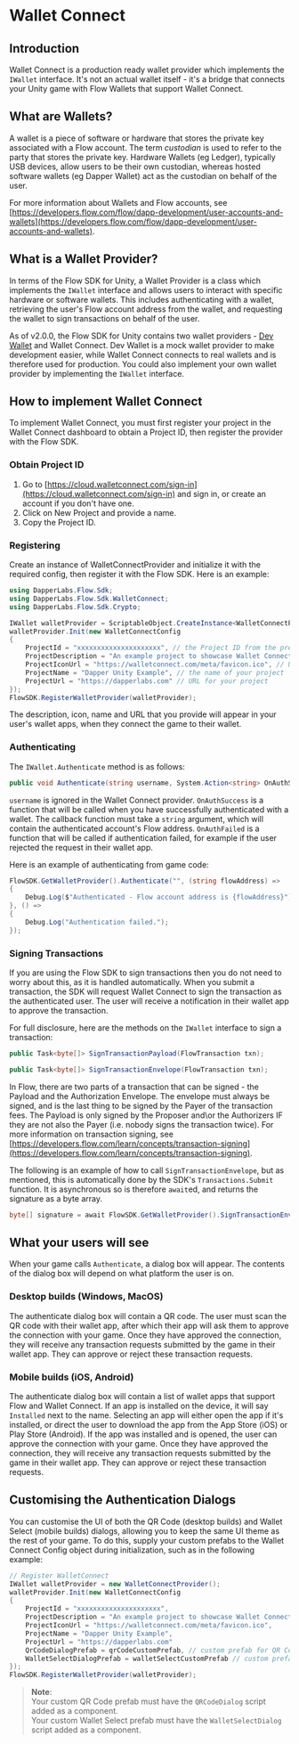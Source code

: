 # Wallet Connect

## Introduction

Wallet Connect is a production ready wallet provider which implements the `IWallet` interface. It's not an actual wallet itself - it's a bridge that connects your Unity game with Flow Wallets that support Wallet Connect. 

## What are Wallets? 

A wallet is a piece of software or hardware that stores the private key associated with a Flow account. The term *custodian* is used to refer to the party that stores the private key. Hardware Wallets (eg Ledger), typically USB devices, allow users to be their own custodian, whereas hosted software wallets (eg Dapper Wallet) act as the custodian on behalf of the user. 

For more information about Wallets and Flow accounts, see [https://developers.flow.com/flow/dapp-development/user-accounts-and-wallets](https://developers.flow.com/flow/dapp-development/user-accounts-and-wallets). 

## What is a Wallet Provider? 

In terms of the Flow SDK for Unity, a Wallet Provider is a class which implements the `IWallet` interface and allows users to interact with specific hardware or software wallets. This includes authenticating with a wallet, retrieving the user's Flow account address from the wallet, and requesting the wallet to sign transactions on behalf of the user. 

As of v2.0.0, the Flow SDK for Unity contains two wallet providers - [Dev Wallet](https://developers.flow.com/tools/unity-sdk/guides/dev-wallet) and Wallet Connect. Dev Wallet is a mock wallet provider to make development easier, while Wallet Connect connects to real wallets and is therefore used for production. You could also implement your own wallet provider by implementing the `IWallet` interface. 

## How to implement Wallet Connect

To implement Wallet Connect, you must first register your project in the Wallet Connect dashboard to obtain a Project ID, then register the provider with the Flow SDK. 

### Obtain Project ID

1. Go to [https://cloud.walletconnect.com/sign-in](https://cloud.walletconnect.com/sign-in) and sign in, or create an account if you don't have one. 
2. Click on New Project and provide a name. 
3. Copy the Project ID. 

### Registering

Create an instance of WalletConnectProvider and initialize it with the required config, then register it with the Flow SDK. Here is an example:

```csharp
using DapperLabs.Flow.Sdk;
using DapperLabs.Flow.Sdk.WalletConnect;
using DapperLabs.Flow.Sdk.Crypto;

IWallet walletProvider = ScriptableObject.CreateInstance<WalletConnectProvider>();
walletProvider.Init(new WalletConnectConfig 
{
    ProjectId = "xxxxxxxxxxxxxxxxxxxxx", // the Project ID from the previous step
    ProjectDescription = "An example project to showcase Wallet Connect", // a description for your project
    ProjectIconUrl = "https://walletconnect.com/meta/favicon.ico", // URL for an icon for your project
    ProjectName = "Dapper Unity Example", // the name of your project
    ProjectUrl = "https://dapperlabs.com" // URL for your project
});
FlowSDK.RegisterWalletProvider(walletProvider);
```

The description, icon, name and URL that you provide will appear in your user's wallet apps, when they connect the game to their wallet. 

### Authenticating

The `IWallet.Authenticate` method is as follows: 

```csharp
public void Authenticate(string username, System.Action<string> OnAuthSuccess, System.Action OnAuthFailed);
```

`username` is ignored in the Wallet Connect provider. 
`OnAuthSuccess` is a function that will be called when you have successfully authenticated with a wallet. The callback function must take a `string` argument, which will contain the authenticated account's Flow address. 
`OnAuthFailed` is a function that will be called if authentication failed, for example if the user rejected the request in their wallet app. 

Here is an example of authenticating from game code: 

```csharp
FlowSDK.GetWalletProvider().Authenticate("", (string flowAddress) => 
{
    Debug.Log($"Authenticated - Flow account address is {flowAddress}");
}, () => 
{
    Debug.Log("Authentication failed.");
});
```

### Signing Transactions

If you are using the Flow SDK to sign transactions then you do not need to worry about this, as it is handled automatically. When you submit a transaction, the SDK will request Wallet Connect to sign the transaction as the authenticated user. The user will receive a notification in their wallet app to approve the transaction. 

For full disclosure, here are the methods on the `IWallet` interface to sign a transaction: 

```csharp
public Task<byte[]> SignTransactionPayload(FlowTransaction txn);

public Task<byte[]> SignTransactionEnvelope(FlowTransaction txn);
```

In Flow, there are two parts of a transaction that can be signed - the Payload and the Authorization Envelope. The envelope must always be signed, and is the last thing to be signed by the Payer of the transaction fees. The Payload is only signed by the Proposer and\or the Authorizers IF they are not also the Payer (i.e. nobody signs the transaction twice). For more information on transaction signing, see [https://developers.flow.com/learn/concepts/transaction-signing](https://developers.flow.com/learn/concepts/transaction-signing). 

The following is an example of how to call `SignTransactionEnvelope`, but as mentioned, this is automatically done by the SDK's `Transactions.Submit` function. It is asynchronous so is therefore `await`ed, and returns the signature as a byte array. 

```csharp
byte[] signature = await FlowSDK.GetWalletProvider().SignTransactionEnvelope(txRequest);
```

## What your users will see

When your game calls `Authenticate`, a dialog box will appear. The contents of the dialog box will depend on what platform the user is on. 

### Desktop builds (Windows, MacOS)

The authenticate dialog box will contain a QR code. The user must scan the QR code with their wallet app, after which their app will ask them to approve the connection with your game. Once they have approved the connection, they will receive any transaction requests submitted by the game in their wallet app. They can approve or reject these transaction requests. 

### Mobile builds (iOS, Android)

The authenticate dialog box will contain a list of wallet apps that support Flow and Wallet Connect. If an app is installed on the device, it will say `Installed` next to the name. Selecting an app will either open the app if it's installed, or direct the user to download the app from the App Store (iOS) or Play Store (Android). If the app was installed and is opened, the user can approve the connection with your game. Once they have approved the connection, they will receive any transaction requests submitted by the game in their wallet app. They can approve or reject these transaction requests. 

## Customising the Authentication Dialogs

You can customise the UI of both the QR Code (desktop builds) and Wallet Select (mobile builds) dialogs, allowing you to keep the same UI theme as the rest of your game. To do this, supply your custom prefabs to the Wallet Connect Config object during initialization, such as in the following example: 

```csharp
// Register WalletConnect
IWallet walletProvider = new WalletConnectProvider();
walletProvider.Init(new WalletConnectConfig
{
    ProjectId = "xxxxxxxxxxxxxxxxxxxxx", 
    ProjectDescription = "An example project to showcase Wallet Connect", 
    ProjectIconUrl = "https://walletconnect.com/meta/favicon.ico", 
    ProjectName = "Dapper Unity Example", 
    ProjectUrl = "https://dapperlabs.com" 
    QrCodeDialogPrefab = qrCodeCustomPrefab, // custom prefab for QR Code dialog (desktop builds)
    WalletSelectDialogPrefab = walletSelectCustomPrefab // custom prefab for Wallet Select dialog (mobile builds)
});
FlowSDK.RegisterWalletProvider(walletProvider);
```

> **Note**: \
Your custom QR Code prefab must have the `QRCodeDialog` script added as a component. \
Your custom Wallet Select prefab must have the `WalletSelectDialog` script added as a component. 

